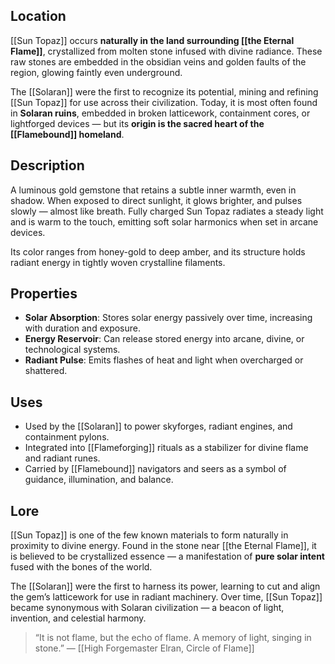 ## Location  
[[Sun Topaz]] occurs **naturally in the land surrounding [[the Eternal Flame]]**, crystallized from molten stone infused with divine radiance. These raw stones are embedded in the obsidian veins and golden faults of the region, glowing faintly even underground.

The [[Solaran]] were the first to recognize its potential, mining and refining [[Sun Topaz]] for use across their civilization. Today, it is most often found in **Solaran ruins**, embedded in broken latticework, containment cores, or lightforged devices — but its **origin is the sacred heart of the [[Flamebound]] homeland**.

## Description  
A luminous gold gemstone that retains a subtle inner warmth, even in shadow. When exposed to direct sunlight, it glows brighter, and pulses slowly — almost like breath. Fully charged Sun Topaz radiates a steady light and is warm to the touch, emitting soft solar harmonics when set in arcane devices.

Its color ranges from honey-gold to deep amber, and its structure holds radiant energy in tightly woven crystalline filaments.

## Properties  
- **Solar Absorption**: Stores solar energy passively over time, increasing with duration and exposure.
- **Energy Reservoir**: Can release stored energy into arcane, divine, or technological systems.
- **Radiant Pulse**: Emits flashes of heat and light when overcharged or shattered.

## Uses  
- Used by the [[Solaran]] to power skyforges, radiant engines, and containment pylons.
- Integrated into [[Flameforging]] rituals as a stabilizer for divine flame and radiant runes.
- Carried by [[Flamebound]] navigators and seers as a symbol of guidance, illumination, and balance.

## Lore  
[[Sun Topaz]] is one of the few known materials to form naturally in proximity to divine energy. Found in the stone near [[the Eternal Flame]], it is believed to be crystallized essence — a manifestation of **pure solar intent** fused with the bones of the world.

The [[Solaran]] were the first to harness its power, learning to cut and align the gem’s latticework for use in radiant machinery. Over time, [[Sun Topaz]] became synonymous with Solaran civilization — a beacon of light, invention, and celestial harmony.

> “It is not flame, but the echo of flame. A memory of light, singing in stone.” — [[High Forgemaster Elran, Circle of Flame]]
